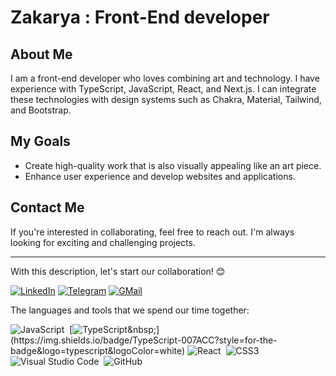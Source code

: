
# Zakarya : Front-End developer

## About Me
I am a front-end developer who loves combining art and technology. I have experience with TypeScript, JavaScript, React, and Next.js. I can integrate these technologies with design systems such as Chakra, Material, Tailwind, and Bootstrap.

## My Goals
- Create high-quality work that is also visually appealing like an art piece.
- Enhance user experience and develop websites and applications.

## Contact Me
If you're interested in collaborating, feel free to reach out. I'm always looking for exciting and challenging projects.

---

With this description, let's start our collaboration! 😊

[![LinkedIn](https://img.shields.io/badge/linkedin-f0f0f0?&style=for-the-badge&logo=linkedin&logoColor=white&color=0e76a8)](https://www.linkedin.com/in/pwzakarya)
[![Telegram](https://img.shields.io/badge/telegram-f0f0f0?&style=for-the-badge&logoColor=white&logo=telegram)](https://t.me/ProgrammingWithZakarya)
[![GMail](https://img.shields.io/badge/gmail-f0f0f0?&style=for-the-badge&logo=gmail&logoColor=white&color=ea4335)](mailto:hasanzadahzakarya@gmail.com)

<!--
[![Stackoverflow](https://img.shields.io/badge/stackoverflow-%23F28032.svg?&style=for-the-badge&logo=stackoverflow&logoColor=white)](https://)
[![](https://img.shields.io/badge/personal%20blog-f0f0f0?&style=for-the-badge&logoColor=white&color=1a1d24)]() -->

<!-- <img src="https://github-readme-stats.vercel.app/api?username=alin11&theme=algolia" height="180" /> <img src="https://github-readme-stats.vercel.app/api/top-langs/?username=alin11&layout=compact&theme=algolia" height="180" /> -->

The languages and tools that we spend our time together:

![JavaScript](https://img.shields.io/badge/-JavaScript-05122A?style=flat&logo=javascript)&nbsp;
[![TypeScript]([https://img.shields.io/badge/-TypeScript-05122A?style=flat&logo=TypeScript](https://img.shields.io/badge/TypeScript-007ACC?style=for-the-badge&logo=typescript&logoColor=white))&nbsp;](https://img.shields.io/badge/TypeScript-007ACC?style=for-the-badge&logo=typescript&logoColor=white)
![React](https://img.shields.io/badge/-React-05122A?style=flat&logo=react)&nbsp;
![CSS3](https://img.shields.io/badge/-CSS3-05122A?style=flat&logo=CSS3&logoColor=1572B6)&nbsp;
![Visual Studio Code](https://img.shields.io/badge/-Visual%20Studio%20Code-05122A?style=flat&logo=visual-studio-code&logoColor=007ACC)&nbsp;
![GitHub](https://img.shields.io/badge/-GitHub-05122A?style=flat&logo=github)&nbsp;

